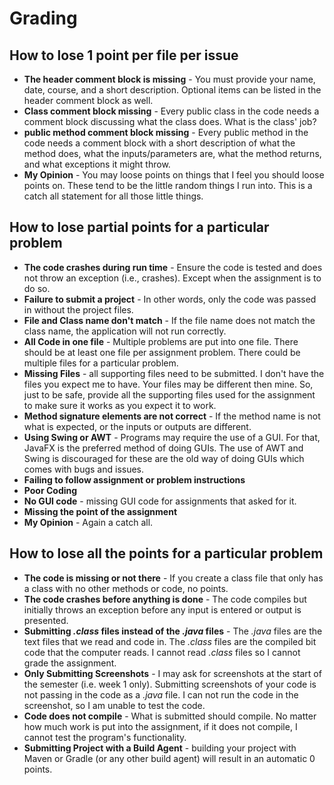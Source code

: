 # Grading

## How to lose 1 point per file per issue

-   **The header comment block is missing** - You must provide your name, date,
    course, and a short description. Optional items can be listed in the
    header comment block as well.
-   **Class comment block missing** - Every public class in the code needs a
    comment block discussing what the class does. What is the class' job?
-   **public method comment block missing** - Every public method in the code
    needs a comment block with a short description of what the method
    does, what the inputs/parameters are, what the method returns, and what
    exceptions it might throw.
-   **My Opinion** - You may loose points on things that I feel you should loose
    points on. These tend to be the little random things I run into. This is a
    catch all statement for all those little things.

## How to lose partial points for a particular problem

-   **The code crashes during run time** - Ensure the code is tested and does
    not throw an exception (i.e., crashes). Except when the assignment is to do
    so.
-   **Failure to submit a project** - In other words, only the code was passed
    in without the project files.
-   **File and Class name don't match** - If the file name does not match the
    class name, the application will not run correctly.
-   **All Code in one file** - Multiple problems are put into one file. There
    should be at least one file per assignment problem. There could be multiple
    files for a particular problem.
-   **Missing Files** - all supporting files need to be submitted. I don't have
    the files you expect me to have. Your files may be different then mine. So,
    just to be safe, provide all the supporting files used for the assignment to
    make sure it works as you expect it to work.
-   **Method signature elements are not correct** - If the method name is not
    what is expected, or the inputs or outputs are different.
-   **Using Swing or AWT** - Programs may require the use of a GUI. For that,
    JavaFX is the preferred method of doing GUIs. The use of AWT and Swing is
    discouraged for these are the old way of doing GUIs which comes with bugs
    and issues.
-   **Failing to follow assignment or problem instructions**
-   **Poor Coding**
-   **No GUI code** - missing GUI code for assignments that asked for it.
-   **Missing the point of the assignment**
-   **My Opinion** - Again a catch all.

## How to lose all the points for a particular problem

-   **The code is missing or not there** - If you create a class file that only
    has a class with no other methods or code, no points.
-   **The code crashes before anything is done** - The code compiles but
    initially throws an exception before any input is entered or output is
    presented.
-   **Submitting _.class_ files instead of the _.java_ files** - The _.java_
    files are the text files that we read and code in. The _.class_ files are
    the compiled bit code that the computer reads. I cannot read _.class_ files
    so I cannot grade the assignment.
-   **Only Submitting Screenshots** - I may ask for screenshots at the start of
    the semester (i.e. week 1 only). Submitting screenshots of your code is not
    passing in the code as a _.java_ file. I can not run the code in the
    screenshot, so I am unable to test the code.
-   **Code does not compile** - What is submitted should compile. No matter how
    much work is put into the assignment, if it does not compile, I cannot test
    the program's functionality.
-   **Submitting Project with a Build Agent** - building your project with Maven
    or Gradle (or any other build agent) will result in an automatic 0 points.
